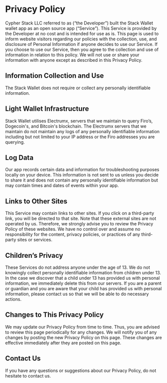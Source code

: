 # Privacy Policy

Cypher Stack LLC referred to as (“the Developer”) built the Stack Wallet wallet app as an open source app (“Service”). This Service is provided by the Developer at no cost and is intended for use as is. This page is used to inform website visitors regarding our policies with the collection, use, and disclosure of Personal Information if anyone decides to use our Service. If you choose to use our Service, then you agree to the collection and use of information in relation to this policy. We will not use or share your information with anyone except as described in this Privacy Policy. 

## Information Collection and Use

The Stack Wallet does not require or collect any personally identifiable information.

## Light Wallet Infrastructure

Stack Wallet utilises Electrumx, servers that we maintain to query Firo’s, Dogecoin's, and Bitcoin's blockchain. The Electrumx servers that we maintain do not maintain any logs of any personally identifiable information including but not limited to your IP address or the Firo addresses you are querying.

## Log Data

Our app records certain data and information for troubleshooting purposes locally on your device. This information is not sent to us unless you decide to share it and does not contain any personally identifiable information but may contain times and dates of events within your app.

## Links to Other Sites

This Service may contain links to other sites. If you click on a third-party link, you will be directed to that site. Note that these external sites are not operated by us. Therefore, we strongly advise you to review the Privacy Policy of these websites. We have no control over and assume no responsibility for the content, privacy policies, or practices of any third-party sites or services.

## Children’s Privacy
These Services do not address anyone under the age of 13. We do not knowingly collect personally identifiable information from children under 13. In the case we discover that a child under 13 has provided us with personal information, we immediately delete this from our servers. If you are a parent or guardian and you are aware that your child has provided us with personal information, please contact us so that we will be able to do necessary actions.

## Changes to This Privacy Policy
We may update our Privacy Policy from time to time. Thus, you are advised to review this page periodically for any changes. We will notify you of any changes by posting the new Privacy Policy on this page. These changes are effective immediately after they are posted on this page.

## Contact Us
If you have any questions or suggestions about our Privacy Policy, do not hesitate to contact us.
